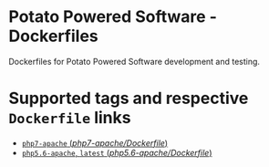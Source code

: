 # Potato Powered Software - Dockerfiles
Dockerfiles for Potato Powered Software development and testing.

# Supported tags and respective `Dockerfile` links

-	[`php7-apache` (*php7-apache/Dockerfile*)](https://github.com/PotatoPowered/docker/blob/master/cakephp/development/php5.6/apache/Dockerfile)
-	[`php5.6-apache`, `latest` (*php5.6-apache/Dockerfile*)](https://github.com/PotatoPowered/docker/blob/master/cakephp/development/php7/apache/Dockerfile)